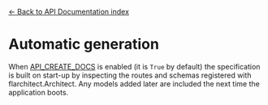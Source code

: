 [← Back to API Documentation index](index.md)

# Automatic generation
When [API_CREATE_DOCS](configuration.html#CREATE_DOCS) is enabled (it is `True` by default) the
specification is built on start-up by inspecting the routes and schemas
registered with flarchitect.Architect.  Any models
added later are included the next time the application boots.

